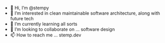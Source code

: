 - 👋 Hi, I’m @stempy
- 👀 I’m interested in clean maintainable software architecture, along with future tech
- 🌱 I’m currently learning all sorts
- 💞️ I’m looking to collaborate on ... software design
- 📫 How to reach me ... stemp.dev

<!---
stempy/stempy is a ✨ special ✨ repository because its `README.md` (this file) appears on your GitHub profile.
You can click the Preview link to take a look at your changes.
--->
